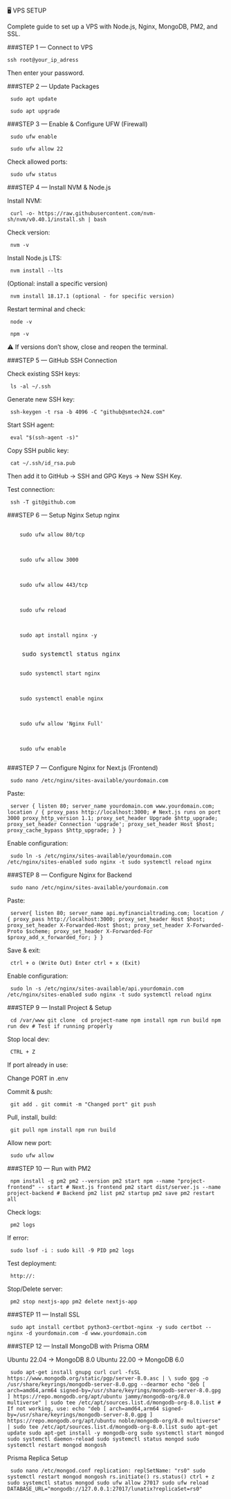 🖥️ VPS SETUP

Complete guide to set up a VPS with Node.js, Nginx, MongoDB, PM2, and SSL.

###STEP 1 — Connect to VPS
<pre><code id="example-code">ssh root@your_ip_adress</code></pre>

Then enter your password.

###STEP 2 — Update Packages
<pre><code id="example-code"> sudo apt update </code></pre> <pre><code id="example-code"> sudo apt upgrade </code></pre>

###STEP 3 — Enable & Configure UFW (Firewall)
<pre><code id="example-code"> sudo ufw enable </code></pre> <pre><code id="example-code"> sudo ufw allow 22 </code></pre>

Check allowed ports:

<pre><code id="example-code"> sudo ufw status </code></pre>

###STEP 4 — Install NVM & Node.js

Install NVM:

<pre><code id="example-code"> curl -o- https://raw.githubusercontent.com/nvm-sh/nvm/v0.40.1/install.sh | bash </code></pre>

Check version:

<pre><code id="example-code"> nvm -v </code></pre>

Install Node.js LTS:

<pre><code id="example-code"> nvm install --lts </code></pre>

(Optional: install a specific version)

<pre><code id="example-code"> nvm install 18.17.1 (optional - for specific version) </code></pre>

Restart terminal and check:

<pre><code id="example-code"> node -v </code></pre> <pre><code id="example-code"> npm -v </code></pre>

⚠️ If versions don’t show, close and reopen the terminal.

###STEP 5 — GitHub SSH Connection

Check existing SSH keys:

<pre><code id="example-code"> ls -al ~/.ssh </code></pre>

Generate new SSH key:

<pre><code id="example-code"> ssh-keygen -t rsa -b 4096 -C "github@smtech24.com" </code></pre>

Start SSH agent:

<pre><code id="example-code"> eval "$(ssh-agent -s)" </code></pre>

Copy SSH public key:

<pre><code id="example-code"> cat ~/.ssh/id_rsa.pub </code></pre>

Then add it to GitHub → SSH and GPG Keys → New SSH Key.

Test connection:

<pre><code id="example-code"> ssh -T git@github.com </code></pre>

###STEP 6 — Setup Nginx
Setup nginx 
<pre>
  <code id="example-code">
    sudo ufw allow 80/tcp
  </code>
</pre>
<pre>
  <code id="example-code">
    sudo ufw allow 3000
  </code>
</pre>
<pre>
  <code id="example-code">
    sudo ufw allow 443/tcp
  </code>
</pre>
<pre>
  <code id="example-code">
    sudo ufw reload
  </code>
</pre>
<pre>
  <code id="example-code">
    sudo apt install nginx -y
  </code>
</pre>

<pre>
    sudo systemctl status nginx
</pre>

<pre>
  <code id="example-code">
    sudo systemctl start nginx
  </code>
</pre>
<pre>
  <code id="example-code">
    sudo systemctl enable nginx
   </code>
</pre>
<pre>
  <code id="example-code">
    sudo ufw allow 'Nginx Full'
   </code>
</pre>
<pre>
  <code id="example-code">
    sudo ufw enable
  </code>
</pre>


###STEP 7 — Configure Nginx for Next.js (Frontend)
<pre><code id="example-code"> sudo nano /etc/nginx/sites-available/yourdomain.com </code></pre>

Paste:

<pre><code id="example-code"> server { listen 80; server_name yourdomain.com www.yourdomain.com; location / { proxy_pass http://localhost:3000; # Next.js runs on port 3000 proxy_http_version 1.1; proxy_set_header Upgrade $http_upgrade; proxy_set_header Connection 'upgrade'; proxy_set_header Host $host; proxy_cache_bypass $http_upgrade; } } </code></pre>

Enable configuration:

<pre><code id="example-code"> sudo ln -s /etc/nginx/sites-available/yourdomain.com /etc/nginx/sites-enabled sudo nginx -t sudo systemctl reload nginx </code></pre>
###STEP 8 — Configure Nginx for Backend
<pre><code id="example-code"> sudo nano /etc/nginx/sites-available/yourdomain.com </code></pre>

Paste:

<pre><code id="example-code"> server{ listen 80; server_name api.myfinancialtrading.com; location / { proxy_pass http://localhost:3000; proxy_set_header Host $host; proxy_set_header X-Forwarded-Host $host; proxy_set_header X-Forwarded-Proto $scheme; proxy_set_header X-Forwarded-For $proxy_add_x_forwarded_for; } } </code></pre>

Save & exit:

<pre><code id="example-code"> ctrl + o (Write Out) Enter ctrl + x (Exit) </code></pre>

Enable configuration:

<pre><code id="example-code"> sudo ln -s /etc/nginx/sites-available/api.yourdomain.com /etc/nginx/sites-enabled sudo nginx -t sudo systemctl reload nginx </code></pre>

###STEP 9 — Install Project & Setup
<pre><code id="example-code"> cd /var/www git clone <git repository using ssh> cd project-name npm install npm run build npm run dev # Test if running properly </code></pre>

Stop local dev:

<pre><code id="example-code"> CTRL + Z </code></pre>

If port already in use:

Change PORT in .env

Commit & push:

<pre><code id="example-code"> git add . git commit -m "Changed port" git push </code></pre>

Pull, install, build:

<pre><code id="example-code"> git pull npm install npm run build </code></pre>

Allow new port:

<pre><code id="example-code"> sudo ufw allow <PORT> </code></pre>

###STEP 10 — Run with PM2
<pre><code id="example-code"> npm install -g pm2 pm2 --version pm2 start npm --name "project-frontend" -- start # Next.js frontend pm2 start dist/server.js --name project-backend # Backend pm2 list pm2 startup pm2 save pm2 restart all </code></pre>

Check logs:

<pre><code id="example-code"> pm2 logs </code></pre>

If error:

<pre><code id="example-code"> sudo lsof -i :<PORT> sudo kill -9 PID pm2 logs </code></pre>

Test deployment:

<pre><code id="example-code"> http://<SERVER_IP>:<PORT> </code></pre>

Stop/Delete server:

<pre><code id="example-code"> pm2 stop nextjs-app pm2 delete nextjs-app </code></pre>

###STEP 11 — Install SSL
<pre><code id="example-code"> sudo apt install certbot python3-certbot-nginx -y sudo certbot --nginx -d yourdomain.com -d www.yourdomain.com </code></pre>

###STEP 12 — Install MongoDB with Prisma ORM

Ubuntu 22.04 → MongoDB 8.0
Ubuntu 22.00 → MongoDB 6.0

<pre><code id="example-code"> sudo apt-get install gnupg curl curl -fsSL https://www.mongodb.org/static/pgp/server-8.0.asc | \ sudo gpg -o /usr/share/keyrings/mongodb-server-8.0.gpg --dearmor echo "deb [ arch=amd64,arm64 signed-by=/usr/share/keyrings/mongodb-server-8.0.gpg ] https://repo.mongodb.org/apt/ubuntu jammy/mongodb-org/8.0 multiverse" | sudo tee /etc/apt/sources.list.d/mongodb-org-8.0.list # If not working, use: echo "deb [ arch=amd64,arm64 signed-by=/usr/share/keyrings/mongodb-server-8.0.gpg ] https://repo.mongodb.org/apt/ubuntu noble/mongodb-org/8.0 multiverse" | sudo tee /etc/apt/sources.list.d/mongodb-org-8.0.list sudo apt-get update sudo apt-get install -y mongodb-org sudo systemctl start mongod sudo systemctl daemon-reload sudo systemctl status mongod sudo systemctl restart mongod mongosh </code></pre>
Prisma Replica Setup
<pre><code id="example-code"> sudo nano /etc/mongod.conf replication: replSetName: "rs0" sudo systemctl restart mongod mongosh rs.initiate() rs.status() ctrl + z sudo systemctl status mongod sudo ufw allow 27017 sudo ufw reload DATABASE_URL="mongodb://127.0.0.1:27017/lunatix?replicaSet=rs0" </code></pre>
